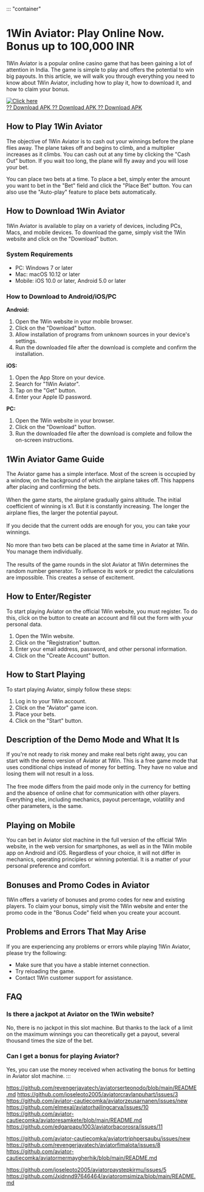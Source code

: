 ::: \"container\"
# 1Win Aviator: Play Online Now. Bonus up to 100,000 INR

1Win Aviator is a popular online casino game that has been gaining a lot
of attention in India. The game is simple to play and offers the
potential to win big payouts. In this article, we will walk you through
everything you need to know about 1Win Aviator, including how to play
it, how to download it, and how to claim your bonus.

[![Click
here](https://readscoops.com/wp-content/uploads/2023/03/Readscoop-aviator-1-1.jpg)](https://traff.sbs/deff)\
[?? Download APK ?? Download APK ?? Download
APK](https://traff.sbs/deff)

## How to Play 1Win Aviator

The objective of 1Win Aviator is to cash out your winnings before the
plane flies away. The plane takes off and begins to climb, and a
multiplier increases as it climbs. You can cash out at any time by
clicking the "Cash Out" button. If you wait too long, the plane
will fly away and you will lose your bet.

You can place two bets at a time. To place a bet, simply enter the
amount you want to bet in the "Bet" field and click the "Place
Bet" button. You can also use the "Auto-play" feature to place
bets automatically.

## How to Download 1Win Aviator

1Win Aviator is available to play on a variety of devices, including
PCs, Macs, and mobile devices. To download the game, simply visit the
1Win website and click on the "Download" button.

### System Requirements

-   PC: Windows 7 or later
-   Mac: macOS 10.12 or later
-   Mobile: iOS 10.0 or later, Android 5.0 or later

### How to Download to Android/iOS/PC

**Android:**

1.  Open the 1Win website in your mobile browser.
2.  Click on the "Download" button.
3.  Allow installation of programs from unknown sources in your
    device\'s settings.
4.  Run the downloaded file after the download is complete and confirm
    the installation.

**iOS:**

1.  Open the App Store on your device.
2.  Search for "1Win Aviator".
3.  Tap on the "Get" button.
4.  Enter your Apple ID password.

**PC:**

1.  Open the 1Win website in your browser.
2.  Click on the "Download" button.
3.  Run the downloaded file after the download is complete and follow
    the on-screen instructions.

## 1Win Aviator Game Guide

The Aviator game has a simple interface. Most of the screen is occupied
by a window, on the background of which the airplane takes off. This
happens after placing and confirming the bets.\
\
When the game starts, the airplane gradually gains altitude. The initial
coefficient of winning is x1. But it is constantly increasing. The
longer the airplane flies, the larger the potential payout.\
\
If you decide that the current odds are enough for you, you can take
your winnings.\
\
No more than two bets can be placed at the same time in Aviator at 1Win.
You manage them individually.\
\
The results of the game rounds in the slot Aviator at 1Win determines
the random number generator. To influence its work or predict the
calculations are impossible. This creates a sense of excitement.

## How to Enter/Register

To start playing Aviator on the official 1Win website, you must
register. To do this, click on the button to create an account and fill
out the form with your personal data.

1.  Open the 1Win website.
2.  Click on the "Registration" button.
3.  Enter your email address, password, and other personal information.
4.  Click on the "Create Account" button.

## How to Start Playing

To start playing Aviator, simply follow these steps:

1.  Log in to your 1Win account.
2.  Click on the "Aviator" game icon.
3.  Place your bets.
4.  Click on the "Start" button.

## Description of the Demo Mode and What It Is

If you\'re not ready to risk money and make real bets right away, you
can start with the demo version of Aviator at 1Win. This is a free game
mode that uses conditional chips instead of money for betting. They have
no value and losing them will not result in a loss.\
\
The free mode differs from the paid mode only in the currency for
betting and the absence of online chat for communication with other
players. Everything else, including mechanics, payout percentage,
volatility and other parameters, is the same.

## Playing on Mobile

You can bet in Aviator slot machine in the full version of the official
1Win website, in the web version for smartphones, as well as in the 1Win
mobile app on Android and iOS. Regardless of your choice, it will not
differ in mechanics, operating principles or winning potential. It is a
matter of your personal preference and comfort.

## Bonuses and Promo Codes in Aviator

1Win offers a variety of bonuses and promo codes for new and existing
players. To claim your bonus, simply visit the 1Win website and enter
the promo code in the "Bonus Code" field when you create your
account.

## Problems and Errors That May Arise

If you are experiencing any problems or errors while playing 1Win
Aviator, please try the following:

-   Make sure that you have a stable internet connection.
-   Try reloading the game.
-   Contact 1Win customer support for assistance.

## FAQ

### Is there a jackpot at Aviator on the 1Win website?

No, there is no jackpot in this slot machine. But thanks to the lack of
a limit on the maximum winnings you can theoretically get a payout,
several thousand times the size of the bet.

### Can I get a bonus for playing Aviator?

Yes, you can use the money received when activating the bonus for
betting in Aviator slot machine.
:::

https://github.com/revengerjavatech/aviatorserteonodo/blob/main/README.md
https://github.com/joseleoto2005/aviatorcravlanpuhart/issues/3
https://github.com/aviator-cautiecomka/aviatorzeusarnanen/issues/new
https://github.com/elmexal/aviatorhajlingcarva/issues/10
https://github.com/aviator-cautiecomka/aviatoresamkete/blob/main/README.md
https://github.com/edgarpapu1003/aviatorbacorosra/issues/11

https://github.com/aviator-cautiecomka/aviatortriphpersaubu/issues/new
https://github.com/revengerjavatech/aviatorfimalota/issues/8
https://github.com/aviator-cautiecomka/aviatormermaygherhik/blob/main/README.md


https://github.com/joseleoto2005/aviatorpaystepkirmu/issues/5
https://github.com/Jxidnnd97646464/aviatoromsimiza/blob/main/README.md
